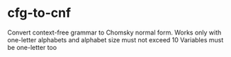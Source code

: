 # cfg-to-cnf
Convert context-free grammar to Chomsky normal form.
Works only with one-letter alphabets and alphabet size must not exceed 10
Variables must be one-letter too